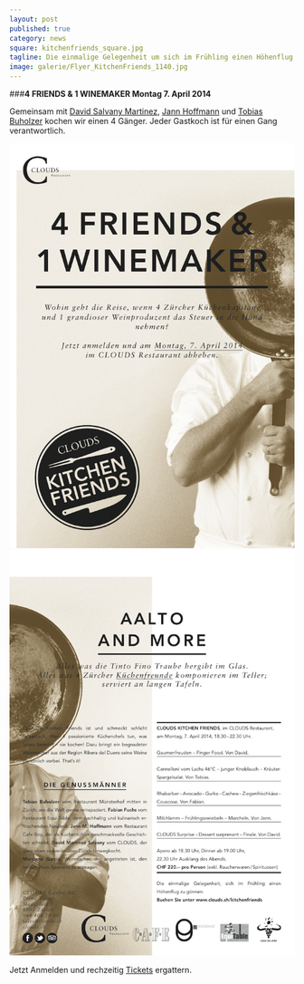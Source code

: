 ```yaml
---
layout: post
published: true
category: news
square: kitchenfriends_square.jpg
tagline: Die einmalige Gelegenheit um sich im Frühling einen Höhenflug zu gönnen.
image: galerie/Flyer_KitchenFriends_1140.jpg
---
```


###**4 FRIENDS & 1 WINEMAKER Montag 7. April 2014**

Gemeinsam mit [David Salvany Martinez](http://www.clouds.ch "David"), [Jann Hoffmann](http://www.cafeboy.ch/site/ "Jann") und [Tobias Buholzer](http://www.muensterhof.com/de/gastgeber.html "Tobias") kochen wir einen 4 Gänger. Jeder Gastkoch ist für einen Gang verantwortlich.

![Flyer_KitchenFriends1.jpg](/assets/images/galerie/Flyer_KitchenFriends1.jpg)
![Flyer_KitchenFriends2.jpg](/assets/images/galerie/Flyer_KitchenFriends2.jpg)








Jetzt Anmelden und rechzeitig 
[Tickets](http://shop.e-guma.ch/clouds-zurich/de/gutscheine/15053/friends-and-wine  "Tickets Kitchen Friends") ergattern.
